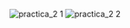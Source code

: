 ![practica_2 1](https://github.com/Juan-Amezcua/Simulacion_por_Computadora-Juan_Amezcua/assets/124016761/163bf98a-0950-4073-b39f-970d154bbded)
![practica_2 2](https://github.com/Juan-Amezcua/Simulacion_por_Computadora-Juan_Amezcua/assets/124016761/8e9f649f-8f11-4b62-9d5e-e5057ee29ea2)
